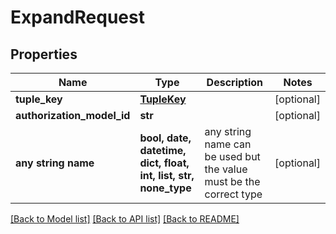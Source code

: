# ExpandRequest


## Properties
Name | Type | Description | Notes
------------ | ------------- | ------------- | -------------
**tuple_key** | [**TupleKey**](TupleKey.md) |  | [optional] 
**authorization_model_id** | **str** |  | [optional] 
**any string name** | **bool, date, datetime, dict, float, int, list, str, none_type** | any string name can be used but the value must be the correct type | [optional]

[[Back to Model list]](../README.md#documentation-for-models) [[Back to API list]](../README.md#documentation-for-api-endpoints) [[Back to README]](../README.md)


